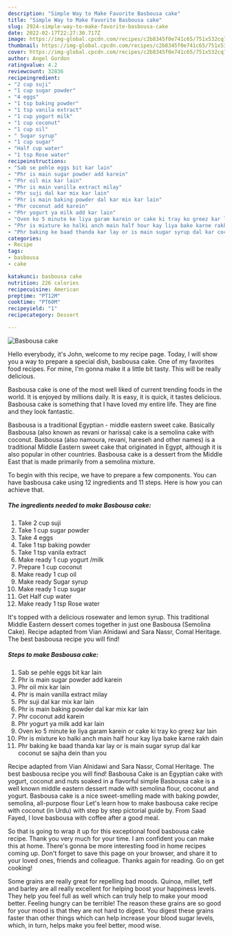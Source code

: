 ```yaml
---
description: "Simple Way to Make Favorite Basbousa cake"
title: "Simple Way to Make Favorite Basbousa cake"
slug: 2924-simple-way-to-make-favorite-basbousa-cake
date: 2022-02-17T22:27:30.717Z
image: https://img-global.cpcdn.com/recipes/c2b8345f0e741c65/751x532cq70/basbousa-cake-recipe-main-photo.jpg
thumbnail: https://img-global.cpcdn.com/recipes/c2b8345f0e741c65/751x532cq70/basbousa-cake-recipe-main-photo.jpg
cover: https://img-global.cpcdn.com/recipes/c2b8345f0e741c65/751x532cq70/basbousa-cake-recipe-main-photo.jpg
author: Angel Gordon
ratingvalue: 4.2
reviewcount: 32836
recipeingredient:
- "2 cup suji"
- "1 cup sugar powder"
- "4 eggs"
- "1 tsp baking powder"
- "1 tsp vanila extract"
- "1 cup yogurt milk"
- "1 cup coconut"
- "1 cup oil"
- " Sugar syrup"
- "1 cup sugar"
- "Half cup water"
- "1 tsp Rose water"
recipeinstructions:
- "Sab se pehle eggs bit kar lain"
- "Phr is main sugar powder add karein"
- "Phr oil mix kar lain"
- "Phr is main vanilla extract milay"
- "Phr suji dal kar mix kar lain"
- "Phr is main baking powder dal kar mix kar lain"
- "Phr coconut add karein"
- "Phr yogurt ya milk add kar lain"
- "Oven ko 5 minute ke liya garam karein or cake ki tray ko greez kar lain"
- "Phr is mixture ko halki anch main half hour kay liya bake karne rakh dain"
- "Phr baking ke baad thanda kar lay or is main sugar syrup dal kar coconut se sajha dein than you"
categories:
- Recipe
tags:
- basbousa
- cake

katakunci: basbousa cake 
nutrition: 226 calories
recipecuisine: American
preptime: "PT12M"
cooktime: "PT60M"
recipeyield: "1"
recipecategory: Dessert

---
```



![Basbousa cake](https://img-global.cpcdn.com/recipes/c2b8345f0e741c65/751x532cq70/basbousa-cake-recipe-main-photo.jpg)

Hello everybody, it's John, welcome to my recipe page. Today, I will show you a way to prepare a special dish, basbousa cake. One of my favorites food recipes. For mine, I'm gonna make it a little bit tasty. This will be really delicious.

Basbousa cake is one of the most well liked of current trending foods in the world. It is enjoyed by millions daily. It is easy, it is quick, it tastes delicious. Basbousa cake is something that I have loved my entire life. They are fine and they look fantastic.

Basbousa is a traditional Egyptian - middle eastern sweet cake. Basically Basbousa (also known as revani or harissa) cake is a semolina cake with coconut. Basbousa (also namoura, revani, hareseh and other names) is a traditional Middle Eastern sweet cake that originated in Egypt, although it is also popular in other countries. Basbousa cake is a dessert from the Middle East that is made primarily from a semolina mixture.


To begin with this recipe, we have to prepare a few components. You can have basbousa cake using 12 ingredients and 11 steps. Here is how you can achieve that.

<!--inarticleads1-->

##### The ingredients needed to make Basbousa cake:

1. Take 2 cup suji
1. Take 1 cup sugar powder
1. Take 4 eggs
1. Take 1 tsp baking powder
1. Take 1 tsp vanila extract
1. Make ready 1 cup yogurt /milk
1. Prepare 1 cup coconut
1. Make ready 1 cup oil
1. Make ready  Sugar syrup
1. Make ready 1 cup sugar
1. Get Half cup water
1. Make ready 1 tsp Rose water


It&#39;s topped with a delicious rosewater and lemon syrup. This traditional Middle Eastern dessert comes together in just one Basbousa (Semolina Cake). Recipe adapted from Vian Alnidawi and Sara Nassr, Comal Heritage. The best basbousa recipe you will find! 

<!--inarticleads2-->

##### Steps to make Basbousa cake:

1. Sab se pehle eggs bit kar lain
1. Phr is main sugar powder add karein
1. Phr oil mix kar lain
1. Phr is main vanilla extract milay
1. Phr suji dal kar mix kar lain
1. Phr is main baking powder dal kar mix kar lain
1. Phr coconut add karein
1. Phr yogurt ya milk add kar lain
1. Oven ko 5 minute ke liya garam karein or cake ki tray ko greez kar lain
1. Phr is mixture ko halki anch main half hour kay liya bake karne rakh dain
1. Phr baking ke baad thanda kar lay or is main sugar syrup dal kar coconut se sajha dein than you


Recipe adapted from Vian Alnidawi and Sara Nassr, Comal Heritage. The best basbousa recipe you will find! Basbousa Cake is an Egyptian cake with yogurt, coconut and nuts soaked in a flavorful simple Basbousa cake is a well known middle eastern dessert made with semolina flour, coconut and yogurt. Basbousa cake is a nice sweet-smelling made with baking powder, semolina, all-purpose flour Let&#39;s learn how to make basbousa cake recipe with coconut (in Urdu) with step by step pictorial guide by. From Saad Fayed, I love basbousa with coffee after a good meal. 

So that is going to wrap it up for this exceptional food basbousa cake recipe. Thank you very much for your time. I am confident you can make this at home. There's gonna be more interesting food in home recipes coming up. Don't forget to save this page on your browser, and share it to your loved ones, friends and colleague. Thanks again for reading. Go on get cooking!

Some grains are really great for repelling bad moods. Quinoa, millet, teff and barley are all really excellent for helping boost your happiness levels. They help you feel full as well which can truly help to make your mood better. Feeling hungry can be terrible! The reason these grains are so good for your mood is that they are not hard to digest. You digest these grains faster than other things which can help increase your blood sugar levels, which, in turn, helps make you feel better, mood wise.
